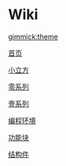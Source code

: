 <!--
  -- Name of your wiki
  -- Do NOT remove the leading `#` character.
  -->

# Wiki


<!--
  -- Default theme
  -- (Read: http://dynalon.github.io/mdwiki/#!customizing.md#Theme_chooser)
  -->

[gimmick:theme](spacelab)

<!--
  -- Navigation
  -- (Read: http://dynalon.github.io/mdwiki/#!quickstart.md#Adding_a_navigation)
  -->

[首页](http://localhost/)

<!--
  -- Navigation
  -- )
  -->

[小立方](pages/cube.md)


<!--
  -- Navigation
  -- )
  -->

[零系列](pages/rob0.md)

<!--
  -- Navigation
  -- )
  -->

[壹系列](pages/rob1.md)

<!--
  -- Navigation
  -- )
  -->

[编程环境](pages/ide.md)

<!--
  -- Navigation
  -- )
  -->

[功能块](pages/fun.md)

<!--
  -- Navigation
  -- )
  -->

[结构件](pages/struct.md)



<!-- A more complex navigation example: ----------------------------------------

[Menu Item 1]()

  * # SubMenu Heading 1
  * [SubMenu Item 1](pages/subitem1.md)
  * [SubMenu Item 2](pages/subitem2.md)
  - - - -
  * # SubMenu Heading 2
  * [SubMenu Item 3](pages/subitem3.md)
  - - - -
  * # SubMenu Heading 3
  * [SubMenu Item 3](pages/subitem3.md)

[Menu Item 2](pages/item2.md)

[Menu Item 3](pages/item3.md)

---------------------------------------------------------------------------- -->

<!--
  -- Change the Language
  -- Could be useful when there's more than one language wiki.
  -->

<!--
[Change the Language]()

  * [English (United States)](/en_US/)
  * [English (United Kingdom)](/en_GB/)
  * [Italian](/it/)
-->

<!--
  -- Let the user choose a theme
  -- (Read: http://dynalon.github.io/mdwiki/#!quickstart.md#Adding_a_navigation)
  -->

<!--
[gimmick:themechooser](Choose theme)
-->
